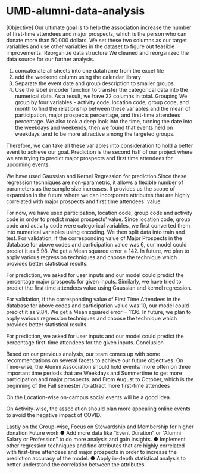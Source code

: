 # UMD-alumni-data-analysis
[Objective]
Our ultimate goal is to help the association increase the number of first-time attendees and major prospects, which is the person who can donate more than 50,000 dollars. We set these two columns as our target variables and use other variables in the dataset to figure out feasible improvements.
Reorganize data structure 
We cleaned and reorganized the data source for our further analysis.
1.	concatenate all sheets into one dataframe from the excel file
2.	add the weekend column using the calendar library
3.	Separate the event date and group description to smaller groups. 
4.	Use the label encoder function to transfer the categorical data into the numerical data. 
 As a result, we have 22 columns in total. 
Grouping 
We group by four variables - activity code, location code, group code, and month to find the relationship between these variables and the mean of participation, major prospects percentage, and first-time attendees percentage.
We also took a deep look into the time, turning the date into the weekdays and weekends, then we found that events held on weekdays tend to be more attractive among the targeted groups.
 
Therefore, we can take all these variables into consideration to hold a better event to achieve our goal.
Prediction is the second half of our project where we are trying to predict major prospects and first time attendees for upcoming events. 

We have used Gaussian and Kernel Regression for prediction.Since these regression techniques are non-parametric, it allows a flexible number of parameters as the sample size increases. It provides us the scope of expansion in the future where we can incorporate attributes that are highly correlated with major prospects and first time attendees' value. 

For now, we have used participation, location code, group code and activity code in order to predict major prospects' value. Since location code, group code and activity code were categorical variables, we first converted them into numerical variables using encoding. We then split data into train and test. For validation, if the corresponding value of Major Prospects in the database for above codes and participation value was 6, our model could predict it as 5.98. We get a Mean squared error = 142. In future, we plan to apply various regression techniques and choose the technique which provides better statistical results.

For prediction, we asked for user inputs and our model could predict the percentage major prospects for given inputs.
Similarly, we have tried to predict the first time attendees value using Gaussian and kernel regression. 

For validation, if the corresponding value of First Time Attendees in the database for above codes and participation value was 10, our model could predict it as 9.84. We get a Mean squared error = 1136. In future, we plan to apply various regression techniques and choose the technique which provides better statistical results.

For prediction, we asked for user inputs and our model could predict the percentage first-time attendees for the given inputs.
Conclusion

Based on our previous analysis, our team comes up with some recommendations on several facets to achieve our future objectives.
On Time-wise, the Alumni Association should hold events/ more often on three important time periods that are Weekdays and Summertime to get more participation and major prospects.
 and From August to October, which is the beginning of the Fall semester /to attract more first-time attendees

On the Location-wise on-campus social events will be a good idea. 

On Activity-wise, the association should plan more appealing online events to avoid the negative impact of COVID.
 
Lastly on the Group-wise, Focus on Stewardship and Membership for higher donation
Future work
●	Add more data like “Event Duration” or “Alumni Salary or Profession” to do more analysis and gain insights.
●	Implement other regression techniques and find attributes that are highly correlated with first-time attendees and major prospects in order to increase the prediction accuracy of the model.
●	Apply in-depth statistical analysis to better understand the correlation between the attributes.
